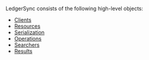 LedgerSync consists of the following high-level objects:

- [Clients](01--clients.md)
- [Resources](02--resources.md)
- [Serialization](03--serialization.md)
- [Operations](04--operations.md)
- [Searchers](#searchers)
- [Results]()
